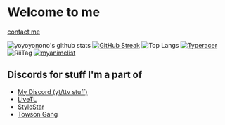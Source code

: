 # Welcome to me

[contact me](https://social.ggrks.moe/)

![yoyoyonono's github stats](https://github-readme-stats.vercel.app/api?username=yoyoyonono)
[![GitHub Streak](https://github-readme-streak-stats.herokuapp.com?user=yoyoyonono)](https://git.io/streak-stats) 
![Top Langs](https://github-readme-stats.vercel.app/api/top-langs/?username=yoyoyonono&langs_count=10)
[![Typeracer](https://data.typeracer.com/misc/badge?user=yoyoyonono)](https://data.typeracer.com/pit/profile?user=yoyoyonono)
![RiiTag](https://tag.rc24.xyz/331171913432956933/tag.png)
[![myanimelist](https://malsignature.com/?/view?username=Yoyoyonono&style=normal)](https://myanimelist.net/profile/Yoyoyonono)

## Discords for stuff I'm a part of

+ [My Discord (yt/ttv stuff)](https://discord.gg/PxxvQW3SM6)
+ [LiveTL](https://discord.gg/uJrV3tmthg)
+ [StyleStar](https://discord.gg/sZ2jJKE)
+ [Towson Gang](https://discord.gg/AqrqZbA)
